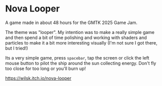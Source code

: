 # Nova Looper

A game made in about 48 hours for the GMTK 2025 Game Jam.

The theme was "looper". My intention was to make a really simple game and then
spend a bit of time polishing and working with shaders and particles to make
it a bit more interesting visually (I'm not sure I got there, but I tried!)

Its a very simple game, press `spacebar`, tap the screen or click the left
mouse button to pilot the ship around the sun collecting energy. Don't fly too
close for too long or you'll burn up!

<https://wilsk.itch.io/nova-looper>
